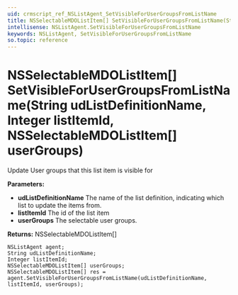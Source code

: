 ```yaml
---
uid: crmscript_ref_NSListAgent_SetVisibleForUserGroupsFromListName
title: NSSelectableMDOListItem[] SetVisibleForUserGroupsFromListName(String udListDefinitionName, Integer listItemId, NSSelectableMDOListItem[] userGroups)
intellisense: NSListAgent.SetVisibleForUserGroupsFromListName
keywords: NSListAgent, SetVisibleForUserGroupsFromListName
so.topic: reference
---
```


# NSSelectableMDOListItem[] SetVisibleForUserGroupsFromListName(String udListDefinitionName, Integer listItemId, NSSelectableMDOListItem[] userGroups)

Update User groups that this list item is visible for

**Parameters:**
 - **udListDefinitionName** The name of the list definition, indicating which list to update the items from.
 - **listItemId** The id of the list item
 - **userGroups** The selectable user groups.

**Returns:** NSSelectableMDOListItem[]

```crmscript
NSListAgent agent;
String udListDefinitionName;
Integer listItemId;
NSSelectableMDOListItem[] userGroups;
NSSelectableMDOListItem[] res = agent.SetVisibleForUserGroupsFromListName(udListDefinitionName, listItemId, userGroups);
```

